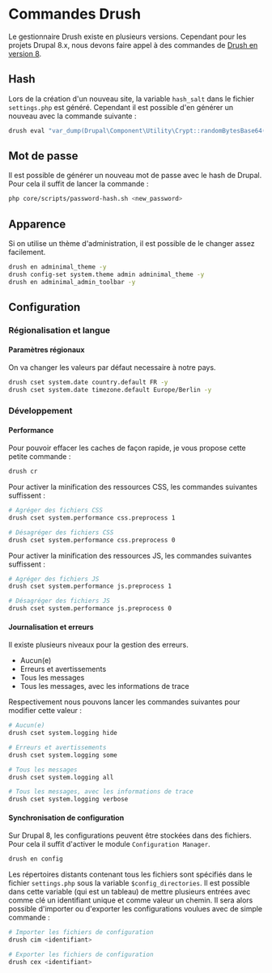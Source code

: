 # Commandes Drush

Le gestionnaire Drush existe en plusieurs versions. Cependant pour les projets
Drupal 8.x, nous devons faire appel à des commandes de
[Drush en version 8](https://drushcommands.com/drush-8x/).

## Hash

Lors de la création d'un nouveau site, la variable `hash_salt` dans le fichier
`settings.php` est généré. Cependant il est possible d'en générer un nouveau
avec la commande suivante :
```bash
drush eval "var_dump(Drupal\Component\Utility\Crypt::randomBytesBase64(55))"
```

## Mot de passe

Il est possible de générer un nouveau mot de passe avec le hash de Drupal.
Pour cela il suffit de lancer la commande :
```bash
php core/scripts/password-hash.sh <new_password>
```

## Apparence

Si on utilise un thème d'administration, il est possible de le changer assez facilement.
```bash
drush en adminimal_theme -y
drush config-set system.theme admin adminimal_theme -y
drush en adminimal_admin_toolbar -y
```

## Configuration

### Régionalisation et langue

#### Paramètres régionaux

On va changer les valeurs par défaut necessaire à notre pays.
```bash
drush cset system.date country.default FR -y
drush cset system.date timezone.default Europe/Berlin -y
```

### Développement

#### Performance

Pour pouvoir effacer les caches de façon rapide, je vous propose cette petite
commande :
```bash
drush cr
```

Pour activer la minification des ressources CSS, les commandes suivantes suffissent :
```bash
# Agréger des fichiers CSS
drush cset system.performance css.preprocess 1

# Désagréger des fichiers CSS
drush cset system.performance css.preprocess 0
```

Pour activer la minification des ressources JS, les commandes suivantes suffissent :
```bash
# Agréger des fichiers JS
drush cset system.performance js.preprocess 1

# Désagréger des fichiers JS
drush cset system.performance js.preprocess 0
```

#### Journalisation et erreurs

Il existe plusieurs niveaux pour la gestion des erreurs.
 * Aucun(e)
 * Erreurs et avertissements
 * Tous les messages
 * Tous les messages, avec les informations de trace

Respectivement nous pouvons lancer les commandes suivantes pour modifier
cette valeur :
```bash
# Aucun(e)
drush cset system.logging hide

# Erreurs et avertissements
drush cset system.logging some

# Tous les messages
drush cset system.logging all

# Tous les messages, avec les informations de trace
drush cset system.logging verbose
```

#### Synchronisation de configuration

Sur Drupal 8, les configurations peuvent être stockées dans des fichiers.
Pour cela il suffit d'activer le module `Configuration Manager`.

```bash
drush en config
```

Les répertoires distants contenant tous les fichiers sont spécifiés dans le fichier
`settings.php` sous la variable `$config_directories`.
Il est possible dans cette variable (qui est un tableau) de mettre plusieurs
entrées avec comme clé un identifiant unique et comme valeur un chemin.
Il sera alors possible d'importer ou d'exporter les configurations voulues
avec de simple commande :

```bash
# Importer les fichiers de configuration
drush cim <identifiant>

# Exporter les fichiers de configuration
drush cex <identifiant>
```
